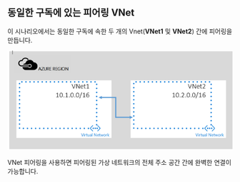 ## <a name="peering-vnets-in-the-same-subscription"></a>동일한 구독에 있는 피어링 VNet
이 시나리오에서는 동일한 구독에 속한 두 개의 Vnet(**VNet1** 및 **VNet2**) 간에 피어링을 만듭니다. 

![기본 시나리오](./media/virtual-networks-create-vnetpeering-scenario-basic-include/figure01.PNG)

VNet 피어링을 사용하면 피어링된 가상 네트워크의 전체 주소 공간 간에 완벽한 연결이 가능합니다.    



<!--HONumber=Nov16_HO2-->


